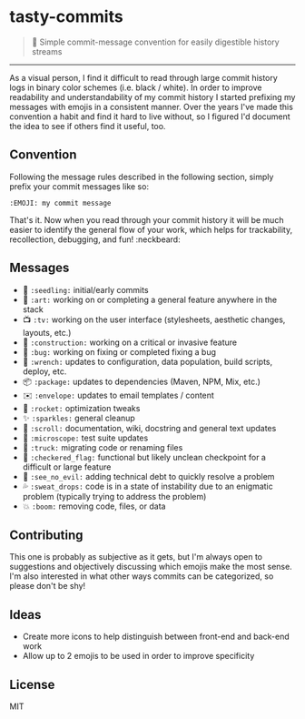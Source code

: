 # tasty-commits

> :lollipop: Simple commit-message convention for easily digestible history streams

---

As a visual person, I find it difficult to read through large commit history logs in binary color schemes (i.e. black / white).
In order to improve readability and understandability of my commit history I started prefixing my messages with emojis 
in a consistent manner. Over the years I've made this convention a habit and find it hard to live without, so I figured 
I'd document the idea to see if others find it useful, too.

## Convention

Following the message rules described in the following section, simply prefix your commit messages like so:

`:EMOJI: my commit message`

That's it. Now when you read through your commit history it will be much easier to identify the general flow of your work, which
helps for trackability, recollection, debugging, and fun! :neckbeard:

## Messages

- :seedling: `:seedling:` initial/early commits
- :art: `:art:` working on or completing a general feature anywhere in the stack
- :tv: `:tv:` working on the user interface (stylesheets, aesthetic changes, layouts, etc.)
- :construction: `:construction:` working on a critical or invasive feature
- :bug: `:bug:` working on fixing or completed fixing a bug
- :wrench: `:wrench:` updates to configuration, data population, build scripts, deploy, etc.
- :package: `:package:` updates to dependencies (Maven, NPM, Mix, etc.)
- :envelope: `:envelope:` updates to email templates / content
- :rocket: `:rocket:` optimization tweaks
- :sparkles: `:sparkles:` general cleanup
- :scroll: `:scroll:` documentation, wiki, docstring and general text updates
- :microscope: `:microscope:` test suite updates
- :truck: `:truck:` migrating code or renaming files
- :checkered_flag: `:checkered_flag:` functional but likely unclean checkpoint for a difficult or large feature
- :see_no_evil: `:see_no_evil:` adding technical debt to quickly resolve a problem
- :sweat_drops: `:sweat_drops:` code is in a state of instability due to an enigmatic problem (typically trying to address the problem)
- :boom: `:boom:` removing code, files, or data

## Contributing

This one is probably as subjective as it gets, but I'm always open to suggestions and objectively discussing which emojis make the most sense.
I'm also interested in what other ways commits can be categorized, so please don't be shy!

## Ideas

- Create more icons to help distinguish between front-end and back-end work
- Allow up to 2 emojis to be used in order to improve specificity

## License

MIT
